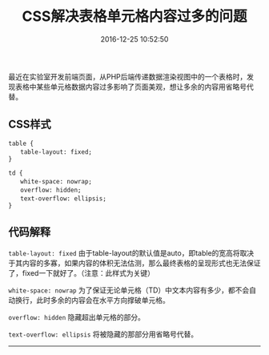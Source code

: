 ﻿---
title: CSS解决表格单元格内容过多的问题
date: 2016-12-25 10:52:50
updated: 2017-06-08 17:12:22
categories:
- 编程笔记
tags:
- Frontend
- css
---

最近在实验室开发前端页面，从PHP后端传递数据渲染视图中的一个表格时，发现表格中某些单元格数据内容过多影响了页面美观，想让多余的内容用省略号代替。

<!-- more -->

## CSS样式

```
table {
　　table-layout: fixed;
}

td {
　　white-space: nowrap;
　　overflow: hidden;
　　text-overflow: ellipsis;
}
```

## 代码解释

```table-layout: fixed```  由于table-layout的默认值是auto，即table的宽高将取决于其内容的多寡，如果内容的体积无法估测，那么最终表格的呈现形式也无法保证了，fixed一下就好了。（注意：此样式为关键）

```white-space: nowrap```  为了保证无论单元格（TD）中文本内容有多少，都不会自动换行，此时多余的内容会在水平方向撑破单元格。

```overflow: hidden```  隐藏超出单元格的部分。

```text-overflow: ellipsis``` 将被隐藏的那部分用省略号代替。
***
